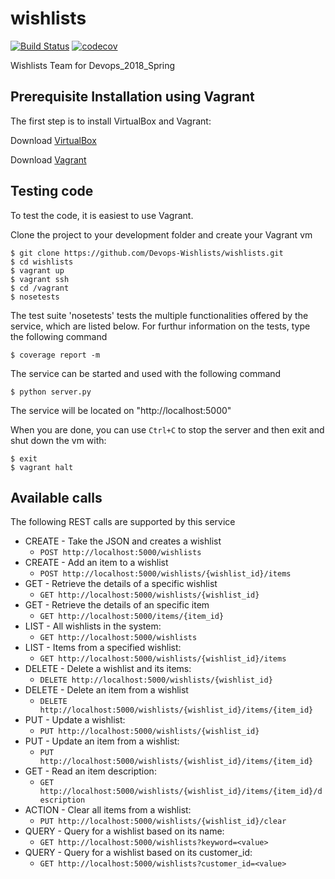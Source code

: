 # wishlists

[![Build Status](https://travis-ci.org/Devops-Wishlists/wishlists.svg?branch=master)](https://travis-ci.org/Devops-Wishlists/wishlists)
[![codecov](https://codecov.io/gh/Devops-Wishlists/wishlists/branch/master/graph/badge.svg)](https://codecov.io/gh/Devops-Wishlists/wishlists)

Wishlists Team for Devops_2018_Spring


## Prerequisite Installation using Vagrant

The first step is to install VirtualBox and Vagrant:

Download [VirtualBox](https://www.virtualbox.org/)

Download [Vagrant](https://www.vagrantup.com/)

## Testing code
To test the code, it is easiest to use Vagrant. 

Clone the project to your development folder and create your Vagrant vm

    $ git clone https://github.com/Devops-Wishlists/wishlists.git
    $ cd wishlists
    $ vagrant up
    $ vagrant ssh
    $ cd /vagrant
    $ nosetests


The test suite 'nosetests' tests the multiple functionalities offered by the
service, which are listed below.
For furthur information on the tests, type the following command

    $ coverage report -m

The service can be started and used with the following command

    $ python server.py

The service will be located on "http://localhost:5000"

When you are done, you can use `Ctrl+C` to stop the server and then exit and shut down the vm with:

    $ exit
    $ vagrant halt

## Available calls

The following REST calls are supported by this service

-  CREATE - Take the JSON and creates a wishlist
   - `POST http://localhost:5000/wishlists` 
-  CREATE - Add an item to a wishlist
   - `POST http://localhost:5000/wishlists/{wishlist_id}/items` 
-  GET - Retrieve the details of a specific wishlist 
   - `GET http://localhost:5000/wishlists/{wishlist_id}`  
-  GET - Retrieve the details of an specific item
   - `GET http://localhost:5000/items/{item_id}` 
-  LIST - All wishlists in the system: 
   - `GET http://localhost:5000/wishlists`
-  LIST - Items from a specified wishlist: 
   - `GET http://localhost:5000/wishlists/{wishlist_id}/items`
-  DELETE - Delete a wishlist and its items: 
   - `DELETE http://localhost:5000/wishlists/{wishlist_id}`
-  DELETE - Delete an item from a wishlist
   - `DELETE http://localhost:5000/wishlists/{wishlist_id}/items/{item_id}`
-  PUT - Update a wishlist:
   - `PUT http://localhost:5000/wishlists/{wishlist_id}`
-  PUT - Update an item from a wishlist:
   - `PUT http://localhost:5000/wishlists/{wishlist_id}/items/{item_id}`
-  GET - Read an item description:
   - `GET http://localhost:5000/wishlists/{wishlist_id}/items/{item_id}/description`   
-  ACTION - Clear all items from a wishlist:
   - `PUT http://localhost:5000/wishlists/{wishlist_id}/clear`   
-  QUERY - Query for a wishlist based on its name:
   - `GET http://localhost:5000/wishlists?keyword=<value>`
-  QUERY - Query for a wishlist based on its customer_id:
   - `GET http://localhost:5000/wishlists?customer_id=<value>`
